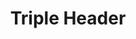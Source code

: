 ---
layout: piece
collection_: mixed_media
title: Triple Header
id: triple-header
media: Ink, watercolor, acrylic and thread
dimensions: 5" x 11"
description: Contour drawing, painted with wash and sewn threads on graph paper.
price: $30
date_created: 2015
---